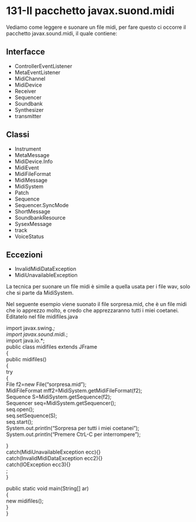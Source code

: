 # 131-Il pacchetto javax.suond.midi

Vediamo come leggere e suonare un file midi, per fare questo ci occorre il pacchetto javax.sound.midi, il quale contiene:

## Interfacce

* ControllerEventListener
* MetaEventListener
* MidiChannel
* MidiDevice
* Receiver
* Sequencer
* Soundbank
* Synthesizer
* transmitter

## Classi

* Instrument
* MetaMessage
* MidiDevice.Info
* MidiEvent
* MidiFileFormat
* MidiMessage
* MidiSystem
* Patch
* Sequence
* Sequencer.SyncMode
* ShortMessage
* SoundbankResource
* SysexMessage
* track
* VoiceStatus

## Eccezioni

* InvalidMidiDataException
* MidiUnavailableException

La tecnica per suonare un file midi è simile a quella usata per i file wav, solo che si parte da MidiSystem.

Nel seguente esempio viene suonato il file sorpresa.mid, che è un file midi che io apprezzo molto, e credo che apprezzaranno tutti i miei coetanei.  
Editatelo nel file midifiles.java

import javax.swing._;  
import javax.sound.midi._;  
import java.io.\*;  
public class midifiles extends JFrame  
{  
public midifiles\(\)  
{  
try  
{  
File f2=new File\(“sorpresa.mid”\);  
MidiFileFormat mff2=MidiSystem.getMidiFileFormat\(f2\);  
Sequence S=MidiSystem.getSequence\(f2\);  
Sequencer seq=MidiSystem.getSequencer\(\);  
seq.open\(\);  
seq.setSequence\(S\);  
seq.start\(\);  
System.out.println\(“Sorpresa per tutti i miei coetanei”\);  
System.out.println\(“Premere CtrL-C per interrompere”\);

}  
catch\(MidiUnavailableException ecc\){}  
catch\(InvalidMidiDataException ecc2\){}  
catch\(IOException ecc3\){}  
;  
}

public static void main\(String\[\] ar\)  
{  
new midifiles\(\);  
}  
}

